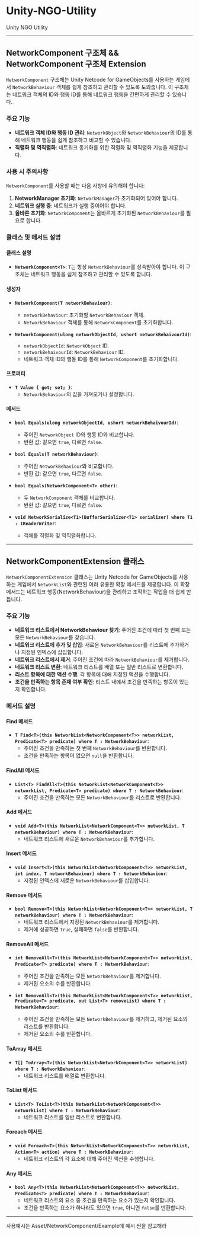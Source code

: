 # Unity-NGO-Utility
Unity NGO Utility

---

## NetworkComponent 구조체 && NetworkComponent 구조체 Extension

`NetworkComponent` 구조체는 Unity Netcode for GameObjects를 사용하는 게임에서 `NetworkBehaviour` 객체를 쉽게 참조하고 관리할 수 있도록 도와줍니다. 이 구조체는 네트워크 객체의 ID와 행동 ID를 통해 네트워크 행동을 간편하게 관리할 수 있습니다.

### 주요 기능

- **네트워크 객체 ID와 행동 ID 관리**: `NetworkObject`와 `NetworkBehaviour`의 ID를 통해 네트워크 행동을 쉽게 참조하고 비교할 수 있습니다.
- **직렬화 및 역직렬화**: 네트워크 동기화를 위한 직렬화 및 역직렬화 기능을 제공합니다.

### 사용 시 주의사항

`NetworkComponent`를 사용할 때는 다음 사항에 유의해야 합니다:

1. **NetworkManager 초기화**: `NetworkManager`가 초기화되어 있어야 합니다.
2. **네트워크 실행 중**: 네트워크가 실행 중이어야 합니다.
3. **올바른 초기화**: `NetworkComponent`는 올바르게 초기화된 `NetworkBehaviour`를 필요로 합니다.

### 클래스 및 메서드 설명

#### 클래스 설명

- **`NetworkComponent<T>`**: `T`는 항상 `NetworkBehaviour`를 상속받아야 합니다. 이 구조체는 네트워크 행동을 쉽게 참조하고 관리할 수 있도록 합니다.

#### 생성자

- **`NetworkComponent(T networkBehaviour)`**:
  - `networkBehaviour`: 초기화할 `NetworkBehaviour` 객체.
  - `NetworkBehaviour` 객체를 통해 `NetworkComponent`를 초기화합니다.

- **`NetworkComponent(ulong networkObjectId, ushort networkBehaivourId)`**:
  - `networkObjectId`: `NetworkObject` ID.
  - `networkBehaivourId`: `NetworkBehaviour` ID.
  - 네트워크 객체 ID와 행동 ID를 통해 `NetworkComponent`를 초기화합니다.

#### 프로퍼티

- **`T Value { get; set; }`**:
  - `NetworkBehaviour`의 값을 가져오거나 설정합니다.

#### 메서드

- **`bool Equals(ulong networkObjectId, ushort networkBehaivourId)`**:
  - 주어진 `NetworkObject` ID와 행동 ID와 비교합니다.
  - 반환 값: 같으면 `true`, 다르면 `false`.

- **`bool Equals(T networkBehaviour)`**:
  - 주어진 `NetworkBehaviour`와 비교합니다.
  - 반환 값: 같으면 `true`, 다르면 `false`.

- **`bool Equals(NetworkComponent<T> other)`**:
  - 두 `NetworkComponent` 객체를 비교합니다.
  - 반환 값: 같으면 `true`, 다르면 `false`.

- **`void NetworkSerialize<T1>(BufferSerializer<T1> serializer) where T1 : IReaderWriter`**:
  - 객체를 직렬화 및 역직렬화합니다.


---

## NetworkComponentExtension 클래스

`NetworkComponentExtension` 클래스는 Unity Netcode for GameObjects를 사용하는 게임에서 `NetworkList`와 관련된 여러 유용한 확장 메서드를 제공합니다. 이 확장 메서드는 네트워크 행동(NetworkBehaviour)을 관리하고 조작하는 작업을 더 쉽게 만듭니다.

### 주요 기능

- **네트워크 리스트에서 NetworkBehaviour 찾기**: 주어진 조건에 따라 첫 번째 또는 모든 `NetworkBehaviour`를 찾습니다.
- **네트워크 리스트에 추가 및 삽입**: 새로운 `NetworkBehaviour`를 리스트에 추가하거나 지정된 인덱스에 삽입합니다.
- **네트워크 리스트에서 제거**: 주어진 조건에 따라 `NetworkBehaviour`를 제거합니다.
- **네트워크 리스트 변환**: 네트워크 리스트를 배열 또는 일반 리스트로 변환합니다.
- **리스트 항목에 대한 액션 수행**: 각 항목에 대해 지정된 액션을 수행합니다.
- **조건을 만족하는 항목 존재 여부 확인**: 리스트 내에서 조건을 만족하는 항목이 있는지 확인합니다.

### 메서드 설명

#### Find 메서드
- **`T Find<T>(this NetworkList<NetworkComponent<T>> networkList, Predicate<T> predicate) where T : NetworkBehaviour`**:
  - 주어진 조건을 만족하는 첫 번째 `NetworkBehaviour`를 반환합니다.
  - 조건을 만족하는 항목이 없으면 `null`을 반환합니다.

#### FindAll 메서드
- **`List<T> FindAll<T>(this NetworkList<NetworkComponent<T>> networkList, Predicate<T> predicate) where T : NetworkBehaviour`**:
  - 주어진 조건을 만족하는 모든 `NetworkBehaviour`를 리스트로 반환합니다.

#### Add 메서드
- **`void Add<T>(this NetworkList<NetworkComponent<T>> networkList, T networkBehaviour) where T : NetworkBehaviour`**:
  - 네트워크 리스트에 새로운 `NetworkBehaviour`를 추가합니다.

#### Insert 메서드
- **`void Insert<T>(this NetworkList<NetworkComponent<T>> networkList, int index, T networkBehaviour) where T : NetworkBehaviour`**:
  - 지정된 인덱스에 새로운 `NetworkBehaviour`를 삽입합니다.

#### Remove 메서드
- **`bool Remove<T>(this NetworkList<NetworkComponent<T>> networkList, T networkBehaviour) where T : NetworkBehaviour`**:
  - 네트워크 리스트에서 지정된 `NetworkBehaviour`를 제거합니다.
  - 제거에 성공하면 `true`, 실패하면 `false`를 반환합니다.

#### RemoveAll 메서드
- **`int RemoveAll<T>(this NetworkList<NetworkComponent<T>> networkList, Predicate<T> predicate) where T : NetworkBehaviour`**:
  - 주어진 조건을 만족하는 모든 `NetworkBehaviour`를 제거합니다.
  - 제거된 요소의 수를 반환합니다.

- **`int RemoveAll<T>(this NetworkList<NetworkComponent<T>> networkList, Predicate<T> predicate, out List<T> removeList) where T : NetworkBehaviour`**:
  - 주어진 조건을 만족하는 모든 `NetworkBehaviour`를 제거하고, 제거된 요소의 리스트를 반환합니다.
  - 제거된 요소의 수를 반환합니다.

#### ToArray 메서드
- **`T[] ToArray<T>(this NetworkList<NetworkComponent<T>> networkList) where T : NetworkBehaviour`**:
  - 네트워크 리스트를 배열로 변환합니다.

#### ToList 메서드
- **`List<T> ToList<T>(this NetworkList<NetworkComponent<T>> networkList) where T : NetworkBehaviour`**:
  - 네트워크 리스트를 일반 리스트로 변환합니다.

#### Foreach 메서드
- **`void Foreach<T>(this NetworkList<NetworkComponent<T>> networkList, Action<T> action) where T : NetworkBehaviour`**:
  - 네트워크 리스트의 각 요소에 대해 주어진 액션을 수행합니다.

#### Any 메서드
- **`bool Any<T>(this NetworkList<NetworkComponent<T>> networkList, Predicate<T> predicate) where T : NetworkBehaviour`**:
  - 네트워크 리스트의 요소 중 조건을 만족하는 요소가 있는지 확인합니다.
  - 조건을 만족하는 요소가 하나라도 있으면 `true`, 아니면 `false`를 반환합니다.

---

사용예시는 Asset/NetworkComponent/Example에 예시 씬을 참고해라

